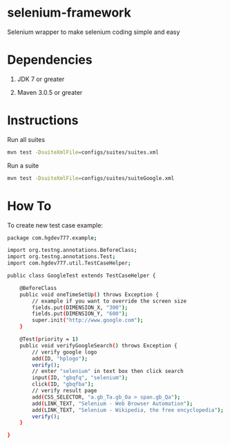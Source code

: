 selenium-framework
==================

Selenium wrapper to make selenium coding simple and easy

Dependencies
============

1. JDK 7 or greater

2. Maven 3.0.5 or greater


Instructions
============

Run all suites
```sh
mvn test -DsuiteXmlFile=configs/suites/suites.xml
```


Run a suite
```sh
mvn test -DsuiteXmlFile=configs/suites/suiteGoogle.xml
```

How To
============

To create new test case example:

```sh
package com.hgdev777.example;

import org.testng.annotations.BeforeClass;
import org.testng.annotations.Test;
import com.hgdev777.util.TestCaseHelper;

public class GoogleTest extends TestCaseHelper {

	@BeforeClass
	public void oneTimeSetUp() throws Exception {
		// example if you want to override the screen size
		fields.put(DIMENSION_X, "300"); 
		fields.put(DIMENSION_Y, "600"); 
		super.init("http://www.google.com");
	}

	@Test(priority = 1)
	public void verifyGoogleSearch() throws Exception {
		// verify google logo
		add(ID, "hplogo");
		verify();
		// enter "selenium" in text box then click search
		input(ID, "gbqfq", "selenium");
		click(ID, "gbqfba");
		// verify result page
		add(CSS_SELECTOR, "a.gb_Ta.gb_Oa > span.gb_Qa"); 
		add(LINK_TEXT, "Selenium - Web Browser Automation");
		add(LINK_TEXT, "Selenium - Wikipedia, the free encyclopedia");
		verify();
	}

}
```
